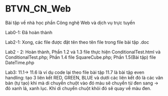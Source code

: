 # BTVN_CN_Web
Bài tập về nhà học phần Công nghệ Web và dịch vụ trực tuyến

Lab0-1: Đã hoàn thành

Lab2-1: Xong, các file được đặt tên theo tên file trong file bài tập .doc

Lab2 - 2: Hoàn thành, Phần 1.2 và 1.3 file thực hiện ConditionalTest.html và ConditionalTest.php; 
                      Phần 1.4 file SquareCube.php; 
                      Phần 1.5(Bài tập) file DateTime.php


Lab3: 11.1-> 11.6 là ví dụ code lại theo file bài tập
11.7 là bài tập even handling: tạo 3 liên kết RED, GREEN, BLUE và dưới các liên kết đó là các văn bản (tự tạo) khi mà di chuyển chuột vào đó màu sẽ chuyển từ đen sang -> đỏ xanh lá, xanh lục. Khi di chuyển chuột khỏi đó sẽ quay về màu đen.
